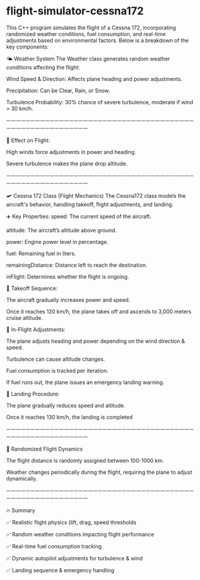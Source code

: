 # flight-simulator-cessna172
This C++ program simulates the flight of a Cessna 172, incorporating randomized weather conditions, fuel consumption, and real-time adjustments based on environmental factors. Below is a breakdown of the key components:

🌤️ Weather System
The Weather class generates random weather conditions affecting the flight:

Wind Speed & Direction: Affects plane heading and power adjustments.

Precipitation: Can be Clear, Rain, or Snow.

Turbulence Probability: 30% chance of severe turbulence, moderate if wind > 30 km/h.

ㅡㅡㅡㅡㅡㅡㅡㅡㅡㅡㅡㅡㅡㅡㅡㅡㅡㅡㅡㅡㅡㅡㅡㅡㅡㅡㅡㅡㅡㅡㅡㅡㅡㅡㅡㅡㅡㅡㅡㅡㅡㅡㅡㅡㅡㅡㅡㅡㅡㅡㅡㅡㅡㅡㅡㅡ

📌 Effect on Flight:

High winds force adjustments in power and heading.

Severe turbulence makes the plane drop altitude.

ㅡㅡㅡㅡㅡㅡㅡㅡㅡㅡㅡㅡㅡㅡㅡㅡㅡㅡㅡㅡㅡㅡㅡㅡㅡㅡㅡㅡㅡㅡㅡㅡㅡㅡㅡㅡㅡㅡㅡㅡㅡㅡㅡㅡㅡㅡㅡㅡㅡㅡㅡㅡㅡㅡㅡㅡ

🛩️ Cessna 172 Class (Flight Mechanics)
The Cessna172 class models the aircraft's behavior, handling takeoff, flight adjustments, and landing.

✈️ Key Properties:
speed: The current speed of the aircraft.

altitude: The aircraft’s altitude above ground.

power: Engine power level in percentage.

fuel: Remaining fuel in liters.

remainingDistance: Distance left to reach the destination.

inFlight: Determines whether the flight is ongoing.

📌 Takeoff Sequence:

The aircraft gradually increases power and speed.

Once it reaches 120 km/h, the plane takes off and ascends to 3,000 meters cruise altitude.

📌 In-Flight Adjustments:

The plane adjusts heading and power depending on the wind direction & speed.

Turbulence can cause altitude changes.

Fuel consumption is tracked per iteration.

If fuel runs out, the plane issues an emergency landing warning.

📌 Landing Procedure:

The plane gradually reduces speed and altitude.

Once it reaches 130 km/h, the landing is completed

ㅡㅡㅡㅡㅡㅡㅡㅡㅡㅡㅡㅡㅡㅡㅡㅡㅡㅡㅡㅡㅡㅡㅡㅡㅡㅡㅡㅡㅡㅡㅡㅡㅡㅡㅡㅡㅡㅡㅡㅡㅡㅡㅡㅡㅡㅡㅡㅡㅡㅡㅡㅡㅡㅡㅡㅡ

🎲 Randomized Flight Dynamics

The flight distance is randomly assigned between 100-1000 km.

Weather changes periodically during the flight, requiring the plane to adjust dynamically.

ㅡㅡㅡㅡㅡㅡㅡㅡㅡㅡㅡㅡㅡㅡㅡㅡㅡㅡㅡㅡㅡㅡㅡㅡㅡㅡㅡㅡㅡㅡㅡㅡㅡㅡㅡㅡㅡㅡㅡㅡㅡㅡㅡㅡㅡㅡㅡㅡㅡㅡㅡㅡㅡㅡㅡㅡ

🔥 Summary

✅ Realistic flight physics (lift, drag, speed thresholds
        
✅ Random weather conditions impacting flight performance

✅ Real-time fuel consumption tracking
        
✅ Dynamic autopilot adjustments for turbulence & wind
        
✅ Landing sequence & emergency handling
